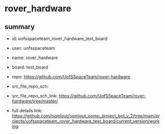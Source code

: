 # rover_hardware
 
## summary 
* id: uofsspaceteam_rover_hardware_test_board
* user: uofsspaceteam
* name: rover_hardware
* board: test_board
* repo: https://github.com/UofSSpaceTeam/rover-hardware



* src_file_repo_sch: 
* src_file_repo_sch_link: https://github.com/UofSSpaceTeam/rover-hardware/tree/master/
* full details link: https://github.com/oomlout/oomlout_oomp_project_bot_v_2/tree/main/projects/uofsspaceteam_rover_hardware_test_board/current_version/working  







